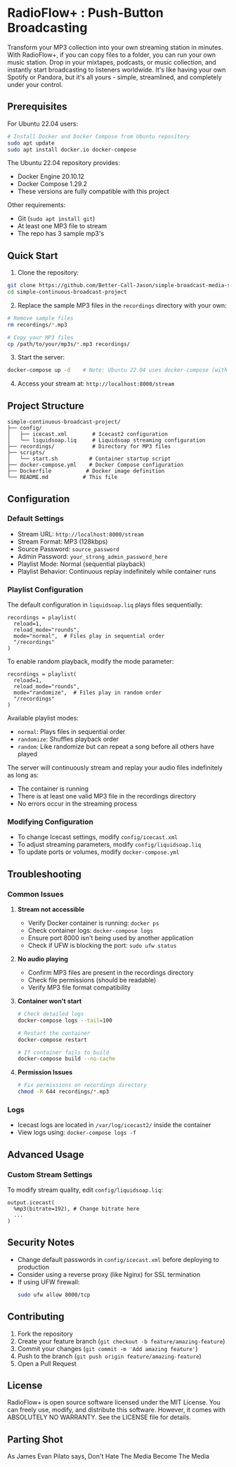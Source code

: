 # RadioFlow+ : Push-Button Broadcasting

Transform your MP3 collection into your own streaming station in minutes. With RadioFlow+, if you can copy files to a folder, you can run your own music station. Drop in your mixtapes, podcasts, or music collection, and instantly start broadcasting to listeners worldwide. It's like having your own Spotify or Pandora, but it's all yours - simple, streamlined, and completely under your control.


## Prerequisites

For Ubuntu 22.04 users:
```bash
# Install Docker and Docker Compose from Ubuntu repository
sudo apt update
sudo apt install docker.io docker-compose
```

The Ubuntu 22.04 repository provides:
- Docker Engine 20.10.12
- Docker Compose 1.29.2
- These versions are fully compatible with this project

Other requirements:
- Git (`sudo apt install git`)
- At least one MP3 file to stream
- The repo has 3 sample mp3's

## Quick Start

1. Clone the repository:
```bash
git clone https://github.com/Better-Call-Jason/simple-broadcast-media-stream-icecast2.git
cd simple-continuous-broadcast-project
```

2. Replace the sample MP3 files in the `recordings` directory with your own:
```bash
# Remove sample files
rm recordings/*.mp3

# Copy your MP3 files
cp /path/to/your/mp3s/*.mp3 recordings/
```

3. Start the server:
```bash
docker-compose up -d    # Note: Ubuntu 22.04 uses docker-compose (with hyphen)
```

4. Access your stream at: `http://localhost:8000/stream`

## Project Structure

```
simple-continuous-broadcast-project/
├── config/
│   ├── icecast.xml        # Icecast2 configuration
│   └── liquidsoap.liq     # Liquidsoap streaming configuration
├── recordings/            # Directory for MP3 files
├── scripts/
│   └── start.sh          # Container startup script
├── docker-compose.yml    # Docker Compose configuration
├── Dockerfile           # Docker image definition
└── README.md           # This file
```

## Configuration

### Default Settings
- Stream URL: `http://localhost:8000/stream`
- Stream Format: MP3 (128kbps)
- Source Password: `source_password`
- Admin Password: `your_strong_admin_password_here`
- Playlist Mode: Normal (sequential playback)
- Playlist Behavior: Continuous replay indefinitely while container runs

### Playlist Configuration
The default configuration in `liquidsoap.liq` plays files sequentially:
```liquidsoap
recordings = playlist(
  reload=1,
  reload_mode="rounds",
  mode="normal",  # Files play in sequential order
  "/recordings"
)
```

To enable random playback, modify the mode parameter:
```liquidsoap
recordings = playlist(
  reload=1,
  reload_mode="rounds",
  mode="randomize",  # Files play in random order
  "/recordings"
)
```

Available playlist modes:
- `normal`: Plays files in sequential order
- `randomize`: Shuffles playback order
- `random`: Like randomize but can repeat a song before all others have played

The server will continuously stream and replay your audio files indefinitely as long as:
- The container is running
- There is at least one valid MP3 file in the recordings directory
- No errors occur in the streaming process

### Modifying Configuration
- To change Icecast settings, modify `config/icecast.xml`
- To adjust streaming parameters, modify `config/liquidsoap.liq`
- To update ports or volumes, modify `docker-compose.yml`

## Troubleshooting

### Common Issues


1. **Stream not accessible**
   - Verify Docker container is running: `docker ps`
   - Check container logs: `docker-compose logs`
   - Ensure port 8000 isn't being used by another application
   - Check if UFW is blocking the port: `sudo ufw status`

2. **No audio playing**
   - Confirm MP3 files are present in the recordings directory
   - Check file permissions (should be readable)
   - Verify MP3 file format compatibility

3. **Container won't start**
   ```bash
   # Check detailed logs
   docker-compose logs --tail=100
   
   # Restart the container
   docker-compose restart
   
   # If container fails to build
   docker-compose build --no-cache
   ```

4. **Permission Issues**
   ```bash
   # Fix permissions on recordings directory
   chmod -R 644 recordings/*.mp3
   ```

### Logs
- Icecast logs are located in `/var/log/icecast2/` inside the container
- View logs using: `docker-compose logs -f`

## Advanced Usage

### Custom Stream Settings

To modify stream quality, edit `config/liquidsoap.liq`:
```liquidsoap
output.icecast(
  %mp3(bitrate=192), # Change bitrate here
  ...
)
```

## Security Notes

- Change default passwords in `config/icecast.xml` before deploying to production
- Consider using a reverse proxy (like Nginx) for SSL termination
- If using UFW firewall:
  ```bash
  sudo ufw allow 8000/tcp
  ```

## Contributing

1. Fork the repository
2. Create your feature branch (`git checkout -b feature/amazing-feature`)
3. Commit your changes (`git commit -m 'Add amazing feature'`)
4. Push to the branch (`git push origin feature/amazing-feature`)
5. Open a Pull Request

## License

RadioFlow+ is open source software licensed under the MIT License. You can freely use, modify, and distribute this software. However, it comes with ABSOLUTELY NO WARRANTY. See the LICENSE file for details.


## Parting Shot 

As James Evan Pilato says, Don't Hate The Media Become The Media
